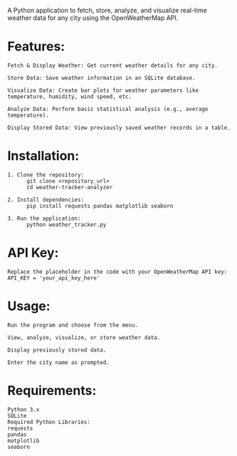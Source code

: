 A Python application to fetch, store, analyze, and visualize real-time weather data for any city using the OpenWeatherMap API.

# Features:
    Fetch & Display Weather: Get current weather details for any city.
    
    Store Data: Save weather information in an SQLite database.
    
    Visualize Data: Create bar plots for weather parameters like temperature, humidity, wind speed, etc.
    
    Analyze Data: Perform basic statistical analysis (e.g., average temperature).
    
    Display Stored Data: View previously saved weather records in a table.

# Installation:
    1. Clone the repository:
          git clone <repository_url>
          cd weather-tracker-analyzer
          
    2. Install dependencies:
          pip install requests pandas matplotlib seaborn
    
    3. Run the application:
          python weather_tracker.py
    
# API Key:
    Replace the placeholder in the code with your OpenWeatherMap API key:
    API_KEY = 'your_api_key_here'

# Usage:
    Run the program and choose from the menu.
    
    View, analyze, visualize, or store weather data.
    
    Display previously stored data.
    
    Enter the city name as prompted.

# Requirements:
    Python 3.x
    SQLite
    Required Python Libraries:
    requests
    pandas
    matplotlib
    seaborn
